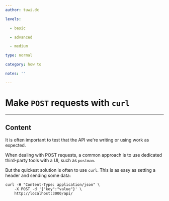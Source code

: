 ```yaml
---
author: tuwi.dc

levels:

  - basic

  - advanced

  - medium

type: normal

category: how to

notes: ''

---
```


# Make `POST` requests with `curl`

---

## Content

It is often important to test that the API we're writing or using work as expected.

When dealing with POST requests, a common approach is to use dedicated third-party tools with a UI, such as `postman`.

But the quickest solution is often to use `curl`. This is as easy as setting a header and sending some data:

```
curl -H "Content-Type: application/json" \
    -X POST -d '{"key":"value"}' \
    http://localhost:3000/api/
```
